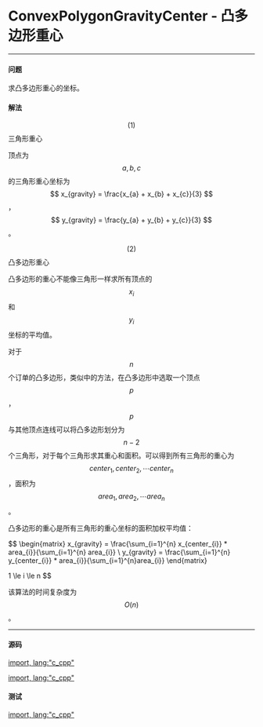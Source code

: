 <script type="text/javascript" src="https://cdnjs.cloudflare.com/ajax/libs/mathjax/2.7.1/MathJax.js?config=TeX-AMS-MML_HTMLorMML"/></script>
<script> gitbook.events.bind("page.change", function() { MathJax.Hub.Queue(["Typeset",MathJax.Hub]); } </script>

# ConvexPolygonGravityCenter - 凸多边形重心

--------

#### 问题

求凸多边形重心的坐标。

#### 解法

$$ (1) $$ 三角形重心

顶点为$$ a, b, c $$的三角形重心坐标为$$ x_{gravity} = \frac{x_{a} + x_{b} + x_{c}}{3} $$，$$ y_{gravity} = \frac{y_{a} + y_{b} + y_{c}}{3} $$。

$$ (2) $$ 凸多边形重心

凸多边形的重心不能像三角形一样求所有顶点的$$ x_{i} $$和$$ y_{i} $$坐标的平均值。

对于$$ n $$个订单的凸多边形，类似<ConvexPolygonArea>中的方法，在凸多边形中选取一个顶点$$ p $$，$$ p $$与其他顶点连线可以将凸多边形划分为$$ n - 2 $$个三角形，对于每个三角形求其重心和面积。可以得到所有三角形的重心为$$ center_{1}, center_{2}, \cdots center_{n} $$，面积为$$ area_{1}, area_{2}, \cdots area_{n} $$。

凸多边形的重心是所有三角形的重心坐标的面积加权平均值：

$$
\begin{matrix}
x_{gravity} = \frac{\sum_{i=1}^{n} x_{center_{i}} * area_{i}}{\sum_{i=1}^{n} area_{i}}  \\
y_{gravity} = \frac{\sum_{i=1}^{n} y_{center_{i}} * area_{i}}{\sum_{i=1}^{n}area_{i}}
\end{matrix}

1 \le i \le n
$$

该算法的时间复杂度为$$ O(n) $$。

--------

#### 源码

[import, lang:"c_cpp"](../../../../src/AnalyticGeometry/Util.h)

[import, lang:"c_cpp"](../../../../src/AnalyticGeometry/Polygon/ConvexPolygonGravityCenter.h)


#### 测试

[import, lang:"c_cpp"](../../../../src/AnalyticGeometry/Polygon/ConvexPolygonGravityCenter.cpp)


